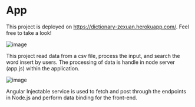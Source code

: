# App

This project is deployed on https://dictionary-zexuan.herokuapp.com/. Feel free to take a look!

![image](https://user-images.githubusercontent.com/98612606/197136256-589ec3e3-a6f0-459d-a37e-e93b58a1d224.png)

This project read data from a csv file, process the input, and search the word insert by users. The processing of data is handle in node server (app.js) within the application.


![image](https://user-images.githubusercontent.com/98612606/197136452-f0ec57fb-1a5e-41b6-8da4-ce809f2f0f97.png)

Angular Injectable service is used to fetch and post through the endpoints in Node.js and perform data binding for the front-end.

